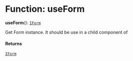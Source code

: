 # Function: useForm

**useForm**(): [`IForm`](/auto-docs/free-layout-editor/interfaces/IForm.md)

Get Form instance. It should be use in a child component of  <Form />

#### Returns

[`IForm`](/auto-docs/free-layout-editor/interfaces/IForm.md)
